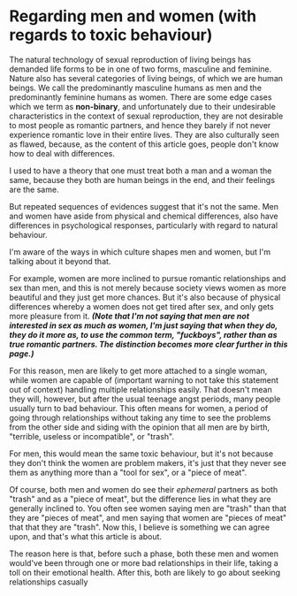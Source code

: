 # Regarding men and women (with regards to toxic behaviour)
The natural technology of sexual reproduction of living beings has demanded life forms to be in one of two forms, masculine and feminine. Nature also has several categories of living beings, of which we are human beings. We call the predominantly masculine humans as men and the predominantly feminine humans as women. There are some edge cases which we term as **non-binary**, and unfortunately due to their undesirable characteristics in the context of sexual reproduction, they are not desirable to most people as romantic partners, and hence they barely if not never experience romantic love in their entire lives. They are also culturally seen as flawed, because, as the content of this article goes, people don't know how to deal with differences.

I used to have a theory that one must treat both a man and a woman the same, because they both are human beings in the end, and their feelings are the same.

But repeated sequences of evidences suggest that it's not the same. Men and women have aside from physical and chemical differences, also have differences in psychological responses, particularly with regard to natural behaviour.

I'm aware of the ways in which culture shapes men and women, but I'm talking about it beyond that.

For example, women are more inclined to pursue romantic relationships and sex than men, and this is not merely because society views women as more beautiful and they just get more chances. But it's also because of physical differences whereby a women does not get tired after sex, and only gets more pleasure from it. ***(Note that I'm not saying that men are not interested in sex as much as women, I'm just saying that when they do, they do it more as, to use the common term, "fuckboys", rather than as true romantic partners. The distinction becomes more clear further in this page.)***

For this reason, men are likely to get more attached to a single woman, while women are capable of (important warning to not take this statement out of context) handling multiple relationships easily. That doesn't mean they will, however, but after the usual teenage angst periods, many people usually turn to bad behaviour. This often means for women, a period of going through relationships without taking any time to see the problems from the other side and siding with the opinion that all men are by birth, "terrible, useless or incompatible", or "trash".

For men, this would mean the same toxic behaviour, but it's not because they don't think the women are problem makers, it's just that they never see them as anything more than a "tool for sex", or a "piece of meat".

Of course, both men and women do see their *ephemeral* partners as both "trash" and as a "piece of meat", but the difference lies in what they are generally inclined to. You often see women saying men are "trash" than that they are "pieces of meat", and men saying that women are "pieces of meat" that that they are "trash". Now this, I believe is something we can agree upon, and that's what this article is about.

The reason here is that, before such a phase, both these men and women would've been through one or more bad relationships in their life, taking a toll on their emotional health. After this, both are likely to go about seeking relationships casually